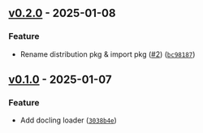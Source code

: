 ## [v0.2.0](https://github.com/DS4SD/docling-langchain/releases/tag/v0.2.0) - 2025-01-08

### Feature

* Rename distribution pkg & import pkg ([#2](https://github.com/DS4SD/docling-langchain/issues/2)) ([`bc98187`](https://github.com/DS4SD/docling-langchain/commit/bc98187c1c406f6652442859a321b05d987bc2b7))

## [v0.1.0](https://github.com/DS4SD/docling-langchain/releases/tag/v0.1.0) - 2025-01-07

### Feature

* Add docling loader ([`3038b4e`](https://github.com/DS4SD/docling-langchain/commit/3038b4e1d3150245f83efdfe3a24869a4220ee4e))
